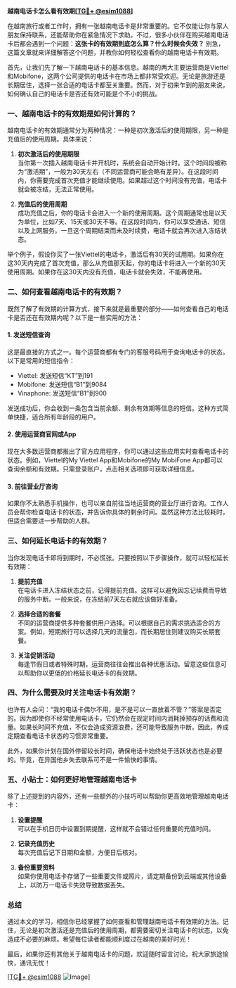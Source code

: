 **越南电话卡怎么看有效期[[TG💪+ @esim1088](https://t.me/s/esim1088)]**

在越南旅行或者工作时，拥有一张越南电话卡是非常重要的。它不仅能让你与家人朋友保持联系，还能帮助你在紧急情况下求助。不过，很多小伙伴在购买越南电话卡后都会遇到一个问题：**这张卡的有效期到底怎么算？什么时候会失效？** 别急，这篇文章就来详细解答这个问题，并教你如何轻松查看你的越南电话卡有效期。

首先，让我们先了解一下越南电话卡的基本信息。越南的两大主要运营商是Viettel和Mobifone，这两个公司提供的电话卡在市场上都非常受欢迎。无论是旅游还是长期居住，选择一张合适的电话卡都至关重要。然而，对于初来乍到的朋友来说，如何确认自己的电话卡是否还有效可能是个不小的挑战。

### **一、越南电话卡的有效期是如何计算的？**

越南电话卡的有效期通常分为两种情况：一种是初次激活后的使用期限，另一种是充值后的使用周期。具体来说：

1. **初次激活后的使用期限**  
   当你第一次插入越南电话卡并开机时，系统会自动开始计时。这个时间段被称为“激活期”，一般为30天左右（不同运营商可能会略有差异）。在这段时间内，你需要完成首次充值才能继续使用。如果超过这个时间没有充值，电话卡就会被冻结，无法正常使用。

2. **充值后的使用周期**  
   成功充值之后，你的电话卡会进入一个新的使用周期。这个周期通常也是以天为单位，比如7天、15天或30天不等。在这段时间内，你可以享受通话、短信以及上网服务。一旦这个周期结束而未及时续费，电话卡就会再次进入冻结状态。

举个例子，假设你买了一张Viettel的电话卡，激活后有30天的试用期。如果你在这30天内完成了首次充值，那么从充值那天起，你的电话卡将进入一个新的30天使用周期。如果你在这30天内没有充值，电话卡就会失效，不能再使用。

### **二、如何查看越南电话卡的有效期？**

既然了解了有效期的计算方式，接下来就是最重要的部分——如何查看自己的电话卡是否还在有效期内呢？以下是一些实用的方法：

#### **1. 发送短信查询**
这是最直接的方式之一。每个运营商都有专门的客服号码用于查询电话卡的状态。以下是常用的短信指令：

- Viettel: 发送短信“KT”到191  
- Mobifone: 发送短信“B1”到9084  
- Vinaphone: 发送短信“B1”到900  

发送成功后，你会收到一条包含当前余额、剩余有效期等信息的短信。这种方式简单快捷，适合所有年龄段的用户。

#### **2. 使用运营商官网或App**
现在大多数运营商都推出了官方应用程序，你可以通过这些应用实时查看电话卡的状态。例如，Viettel的My Viettel App和Mobifone的My MobiFone App都可以查询余额和有效期。只需登录账户，点击相关选项即可获取详细信息。

#### **3. 前往营业厅咨询**
如果你不太熟悉手机操作，也可以亲自前往当地运营商的营业厅进行咨询。工作人员会帮你检查电话卡的状态，并告诉你具体的剩余时间。虽然这种方法比较耗时，但适合需要进一步帮助的人群。

### **三、如何延长电话卡的有效期？**

当你发现电话卡即将到期时，不必慌张。只要按照以下步骤操作，就可以轻松延长有效期：

1. **提前充值**  
   在电话卡进入冻结状态之前，记得提前充值。这样可以避免因忘记续费而导致的服务中断。一般来说，在冻结前7天左右就应该做好准备。

2. **选择合适的套餐**  
   不同的运营商提供多种套餐供用户选择。可以根据自己的需求挑选适合的方案。例如，短期旅行可以选择几天的流量包，而长期居住则建议购买长期套餐。

3. **关注促销活动**  
   每逢节假日或者特殊时期，运营商往往会推出各种优惠活动。留意这些信息可以帮助你以更低的价格延长电话卡的有效期。

### **四、为什么需要及时关注电话卡有效期？**

也许有人会问：“我的电话卡偶尔不用，是不是可以一直放着不管？”答案是否定的。因为即使你不经常使用电话卡，它仍然会在规定时间内消耗掉预存的话费和流量。如果长时间不充值，不仅会造成资源浪费，还可能导致服务中断。因此，养成定期查看电话卡状态的习惯非常重要。

此外，如果你计划在国外停留较长时间，确保电话卡始终处于活跃状态也是必要的。毕竟，在异国他乡失去联系可不是一件愉快的事情。

### **五、小贴士：如何更好地管理越南电话卡**

除了上述提到的内容外，还有一些额外的小技巧可以帮助你更高效地管理越南电话卡：

1. **设置提醒**  
   可以在手机日历中设置到期提醒，这样就不会错过任何重要的充值时间。

2. **记录充值历史**  
   每次充值后记下日期和金额，方便日后核对。

3. **备份重要资料**  
   如果你使用电话卡存储了一些重要文件或照片，请定期备份到云端或其他设备上，以防万一电话卡失效导致数据丢失。

### **总结**

通过本文的学习，相信你已经掌握了如何查看和管理越南电话卡有效期的方法。记住，无论是初次激活还是充值后的使用周期，都需要密切关注电话卡的状态，以免造成不必要的麻烦。希望每位读者都能顺利度过在越南的美好时光！

最后，如果你还有其他关于越南电话卡的问题，欢迎随时留言讨论。祝大家旅途愉快，通讯无忧！

[[TG💪+ @esim1088](https://t.me/s/esim1088) ![Image](https://i.postimg.cc/4NQfJmqS/Snipaste-2025-05-13-00-14-12.png)]